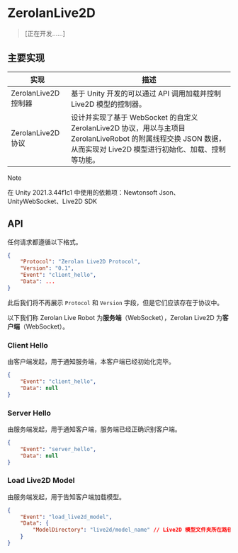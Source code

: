 # ZerolanLive2D

>  [正在开发……]

## 主要实现

| 实现                 | 描述                                                         |
| -------------------- | ------------------------------------------------------------ |
| ZerolanLive2D 控制器 | 基于 Unity 开发的可以通过 API 调用加载并控制 Live2D 模型的控制器。 |
| ZerolanLive2D 协议   | 设计并实现了基于 WebSocket 的自定义 ZerolanLive2D 协议，用以与主项目 ZerolanLiveRobot 的附属线程交换 JSON 数据，从而实现对 Live2D 模型进行初始化、加载、控制等功能。 |

> [!NOTE]
>
> 在 Unity 2021.3.44f1c1 中使用的依赖项：Newtonsoft Json、UnityWebSocket、Live2D SDK

## API

任何请求都遵循以下格式。

```json
{
    "Protocol": "Zerolan Live2D Protocol",
    "Version": "0.1",
    "Event": "client_hello",
    "Data": ...
}
```

此后我们将不再展示 `Protocol` 和 `Version` 字段，但是它们应该存在于协议中。

以下我们称 Zerolan Live Robot 为**服务端**（WebSocket），Zerolan Live2D 为**客户端**（WebSocket）。

### Client Hello

由客户端发起，用于通知服务端，本客户端已经初始化完毕。

```json
{
    "Event": "client_hello",
    "Data": null
}
```

### Server Hello

由服务端发起，用于通知客户端，服务端已经正确识别客户端。

```json
{
    "Event": "server_hello",
    "Data": null
}
```

### Load Live2D Model

由服务端发起，用于告知客户端加载模型。

```json
{
    "Event": "load_live2d_model",
    "Data": {
        "ModelDirectory": "live2d/model_name" // Live2D 模型文件夹所在路径
    }
}
```
